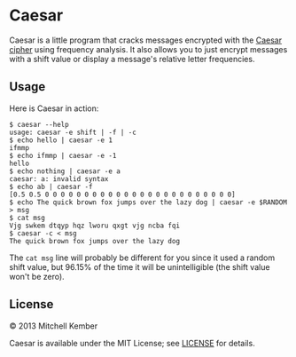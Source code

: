 # Caesar

Caesar is a little program that cracks messages encrypted with the [Caesar cipher][1] using frequency analysis. It also allows you to just encrypt messages with a shift value or display a message's relative letter frequencies.

## Usage

Here is Caesar in action:

```
$ caesar --help
usage: caesar -e shift | -f | -c
$ echo hello | caesar -e 1
ifmmp
$ echo ifmmp | caesar -e -1
hello
$ echo nothing | caesar -e a
caesar: a: invalid syntax
$ echo ab | caesar -f
[0.5 0.5 0 0 0 0 0 0 0 0 0 0 0 0 0 0 0 0 0 0 0 0 0 0 0 0]
$ echo The quick brown fox jumps over the lazy dog | caesar -e $RANDOM > msg
$ cat msg
Vjg swkem dtqyp hqz lworu qxgt vjg ncba fqi
$ caesar -c < msg
The quick brown fox jumps over the lazy dog
```

The `cat msg` line will probably be different for you since it used a random shift value, but 96.15% of the time it will be unintelligible (the shift value won't be zero).

## License

© 2013 Mitchell Kember

Caesar is available under the MIT License; see [LICENSE](LICENSE.md) for details.

[1]: http://en.wikipedia.org/wiki/Caesar_cipher
